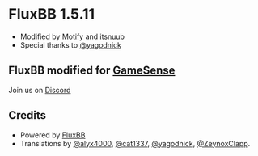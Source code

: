 # FluxBB 1.5.11
* Modified by [Motify](https://github.com/mtfy) and [itsnuub](https://github.com/itsnuub)
* Special thanks to [@yagodnick](https://github.com/yagodnick)

## FluxBB modified for [GameSense](https://gamesense.vip/)
Join us on [Discord](https://discord.com/invite/txrsskxq6n)

## Credits
* Powered by [FluxBB](https://fluxbb.org)
* Translations by [@alyx4000](https://github.com/alyx4000), [@cat1337](https://github.com/cat1337), [@yagodnick](https://github.com/yagodnick), [@ZeynoxClapp](https://github.com/ZeynoxClapp).
